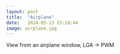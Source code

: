 ```yaml
---
layout: post
title:  "Airplane"
date:   2014-05-13 15:18:44
image: airplane.jpg
---
```



View from an airplane window, LGA -> PWM

